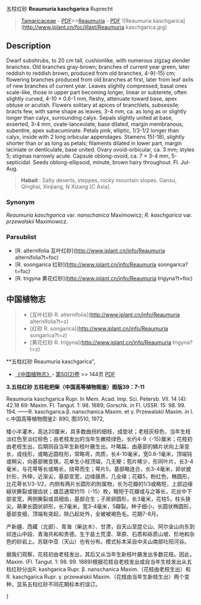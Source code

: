 五柱红砂 **Reaumuria kaschgarica** Ruprecht

> [Tamaricaceae](http://www.iplant.cn/info/Tamaricaceae?t=foc) - [PDF](http://www.iplant.cn/foc/pdf/Tamaricaceae.pdf)>>[Reaumuria](http://www.iplant.cn/info/Reaumuria?t=foc) - [PDF](http://www.iplant.cn/foc/pdf/Reaumuria.pdf)
![Reaumuria kaschgarica](http://www.iplant.cn/foc/illast/Reaumuria kaschgarica.jpg)

## Description

Dwarf subshrubs, to 20 cm tall, cushionlike, with numerous zigzag slender branches. Old branches gray-brown; branches of current year green, later reddish to reddish brown, produced from old branches, 4-9(-15) cm; flowering branches produced from old branches at first, later from leaf axils of new branches of current year. Leaves slightly compressed, basal ones scale-like, those in upper part becoming longer, linear or subterete, often slightly curved, 4-10 × 0.6-1 mm, fleshy, attenuate toward base, apex obtuse or acutish. Flowers solitary at apices of branchlets, subsessile; bracts few, with same shape as leaves, 3-4 mm, ca. as long as or slightly longer than calyx, surrounding calyx. Sepals slightly united at base, exserted, 3-4 mm, ovate-lanceolate, base dilated, margin membranous, subentire, apex subacuminate. Petals pink, elliptic, 1/3-1/2 longer than calyx, inside with 2 long orbicular appendages. Stamens 15(-18), slightly shorter than or as long as petals; filaments dilated in lower part, margin laciniate or denticulate, base united. Ovary ovoid-orbicular, ca. 3 mm; styles 5; stigmas narrowly acute. Capsule oblong-ovoid, ca. 7 × 3-4 mm, 5-septicidal. Seeds oblong-ellipsoid, minute, brown hairy throughout. Fl. Jul-Aug.


> **Habait** : 
> Salty deserts, steppes, rocky mountain slopes. Gansu, Qinghai, Xinjiang, N Xizang [C Asia].

### Synonym
*Reaumuria kaschgarica* var. *nanschanica* Maximowicz; *R. kaschgarica* var. *przewalskii* Maximowicz.



### Parsublist

* [R.  alternifolia  互叶红砂](http://www.iplant.cn/info/Reaumuria alternifolia?t=foc)
* [R.  soongarica  红砂](http://www.iplant.cn/info/Reaumuria soongarica?t=foc)
* [R.  trigyna  黄花红砂](http://www.iplant.cn/info/Reaumuria trigyna?t=foc)

## 中国植物志

> * [互叶红砂  R.  alternifolia](http://www.iplant.cn/info/Reaumuria alternifolia?t=z)
> * [红砂  R.  songarica](http://www.iplant.cn/info/Reaumuria songarica?t=z)
> * [黄花红砂  R.  trigyna](http://www.iplant.cn/info/Reaumuria trigyna?t=z)


**五柱红砂 Reaumuria kaschgarica",



* [《中国植物志》](http://www.iplant.cn/frps)- [第50(2)卷](http://www.iplant.cn/frps/vol/50(2)) >> 144页 [PDF](http://www.iplant.cn/frps/pdf/50(2)/144a.PDF)


**3.五柱红砂 五柱枇杷柴（中国高等植物图鉴）图版39：7-11**

Reaumuria kaschgarica Rupr. In Mem. Acad. Imp. Sci. Petersb. VII. 14 (4): 42.18 69: Maxim. Fl. Tangut. 1: 98. 1889; Gorschk. in Fl. USSR. 15: 98. 99. 194. ——R. kaschgarica β. nanschanica Maxim. et γ. Przewalskii Maxim. in l. c.中国高等植物图鉴2: 890, 图3510, 1972,

矮小半灌木，高达20厘米，具多数曲拐的细枝，成垫状；老枝灰棕色，当年生枝淡红色至淡红棕色；由老枝发出的当年生嫩枝绿色，长约4-9（-15)厘米；花枝初由老枝生出，后期则自当年生新枝叶腋生出。叶略扁，由基部的鳞片状向上渐变长，成线形，或略近圆柱形，常略弯，肉质，长4-10毫米，宽0.6-1毫米，顶端钝或稍尖，向基部微变狭。花单生小枝顶端，几无梗；苞片稀少，形同叶片，长3-4毫米，与花萼等长或略长，绕萼而生；萼片5，基部略连合，长3-4毫米，卵状披针形，外伸，近渐尖，基部变宽，边缘膜质，几全缘；花瓣5，粉红色，椭圆形，比花萼长1/3-1/2，内侧有两片长圆形的附属物，长为花瓣的1/3或略短，上部边缘繸状撕裂或锯齿状；雄蕊通常约15（-15）枚，略短于花瓣或与之等长，花丝中下部变宽，两侧撕裂或具细齿，基部合生；子房卵圆形，长3毫米，花柱5，柱头狭尖。蒴果长圆状卵形，长7毫米，宽3-4毫米，5瓣裂。种子细小，长圆状椭圆形，基部变细，顶端有突起，除凸起处外，全被被褐色毛。花期7-8月。

产新疆、西藏（北部）、青海（柴达木）、甘肃，自天山至昆仑山、阿尔金山向东到祁连山中段、青海共和和贵德。生于盐土荒漠、草原、石质和砾质山坡、阶地和杂色的砂岩上。苏联中亚（天山）也有分布。模式标本采自中夫山南部吐阳河谷。

据我们观察，花枝初由老枝发出，其后又从当年生新枝叶腋发出多数花枝。因此，Maxim. (Fl. Tangut. 1: 98. 99. 1889)根据花枝自老枝发出或自当年生枝发出从五柱红砂分出R. kashgarica Rupr. β. nanschanica Maxim.（花枝由老枝生出）和R. kaschgarica Rupr. γ. przewalskii Maxim.（花枝由当年生新枝生出）两个变种，显系五柱红砂不同花期标本的误订。



}